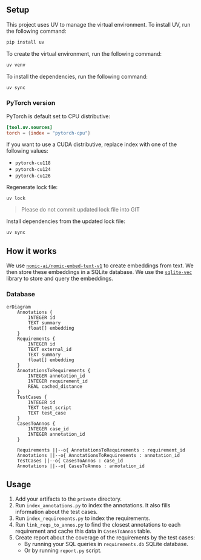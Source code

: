 ## Setup

This project uses UV to manage the virtual environment. To install UV, run the following command:

```bash
pip install uv
```

To create the virtual environment, run the following command:

```bash
uv venv
```

To install the dependencies, run the following command:

```bash
uv sync
```

### PyTorch version

PyTorch is default set to CPU distributive:

```toml
[tool.uv.sources]
torch = {index = "pytorch-cpu"}
```

If you want to use a CUDA distributive, replace index with one of the following values:

- `pytorch-cu118`
- `pytorch-cu124`
- `pytorch-cu126`

Regenerate lock file:
```shell
uv lock
```

> Please do not commit updated lock file into GIT

Install dependencies from the updated lock file:

```shell
uv sync
```

## How it works

We use [`nomic-ai/nomic-embed-text-v1`](https://huggingface.co/nomic-ai/nomic-embed-text-v1) to create embeddings from text. 
We then store these embeddings in a SQLite database. 
We use the [`sqlite-vec`](https://github.com/asg017/sqlite-vec) library to store and query the embeddings.

### Database

```mermaid
erDiagram
    Annotations {
        INTEGER id
        TEXT summary
        float[] embedding
    }
    Requirements {
        INTEGER id
        TEXT external_id
        TEXT summary
        float[] embedding
    }
    AnnotationsToRequirements {
        INTEGER annotation_id
        INTEGER requirement_id
        REAL cached_distance
    }
    TestCases {
        INTEGER id
        TEXT test_script
        TEXT test_case
    }
    CasesToAnnos {
        INTEGER case_id
        INTEGER annotation_id
    }

    Requirements ||--o{ AnnotationsToRequirements : requirement_id
    Annotations ||--o{ AnnotationsToRequirements : annotation_id
    TestCases ||--o{ CasesToAnnos : case_id
    Annotations ||--o{ CasesToAnnos : annotation_id
```

## Usage

1. Add your artifacts to the `private` directory.
2. Run `index_annotations.py` to index the annotations. It also fills information about the test cases.
3. Run `index_requirements.py` to index the requirements.
4. Run `link_reqs_to_annos.py` to find the closest annotations to each requirement and cache this data in 
   `CasesToAnnos` table.
5. Create report about the coverage of the requirements by the test cases:
    - By running your SQL queries in `requirements.db` SQLite database.
    - Or by running `report.py` script.
